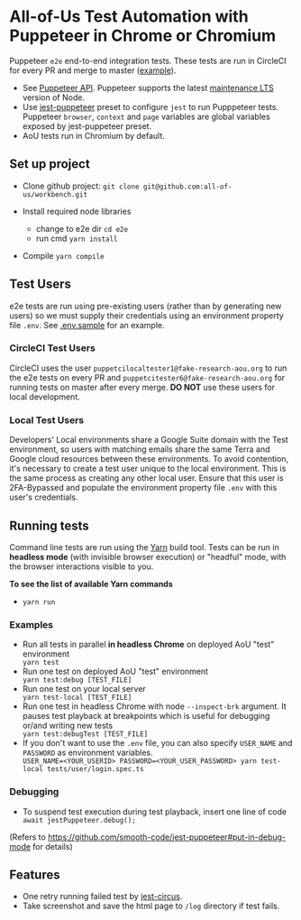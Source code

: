 # All-of-Us Test Automation with Puppeteer in Chrome or Chromium
Puppeteer `e2e` end-to-end integration tests.  These tests are run in CircleCI
for every PR and merge to master ([example](https://app.circleci.com/pipelines/github/all-of-us/workbench/4074/workflows/ca636d7c-8c11-463e-bfdc-39ea63b6df52/jobs/100294)).

* See [Puppeteer API](https://github.com/puppeteer/puppeteer/blob/v5.0.0/docs/api.md). Puppeteer supports the latest [maintenance LTS](https://github.com/nodejs/Release#release-schedule) version of Node.
* Use [jest-puppeteer](https://github.com/smooth-code/jest-puppeteer) preset to configure `jest` to run Pupppeteer tests.
  Puppeteer `browser`, `context` and `page` variables are global variables exposed by jest-puppeteer preset.
* AoU tests run in Chromium by default.

## Set up project
* Clone github project: `git clone git@github.com:all-of-us/workbench.git`

* Install required node libraries
  - change to e2e dir `cd e2e`
  - run cmd `yarn install`
* Compile `yarn compile`
 
## Test Users
e2e tests are run using pre-existing users (rather than by generating new users)
so we must supply their credentials using an environment property file `.env`.  See [.env.sample](.env.sample) for an example. 

### CircleCI Test Users
CircleCI uses the user `puppetcilocaltester1@fake-research-aou.org` to run the e2e tests on every PR and 
`puppetcitester6@fake-research-aou.org` for running tests on master after every merge.  **DO NOT**
use these users for local development.

### Local Test Users
Developers' Local environments share a Google Suite domain with the Test environment,
so users with matching emails share the same Terra and Google cloud resources between these
environments. To avoid contention, it's necessary to create a test user unique to the local 
environment.  This is the same process as creating any other local user.  Ensure that this 
user is 2FA-Bypassed and populate the environment property file `.env` with this user's credentials.

## Running tests
Command line tests are run using the [Yarn](https://classic.yarnpkg.com/en/) build tool. Tests can be run in 
**headless mode** (with invisible browser execution) or "headful" mode, with the browser
interactions visible to you.

**To see the list of available Yarn commands**
- `yarn run`

### Examples
* Run all tests in parallel **in headless Chrome** on deployed AoU "test" environment <div class="text-blue">`yarn test`</div>
* Run one test on deployed AoU "test" environment <div class="text-blue">`yarn test:debug [TEST_FILE]` </div>
* Run one test on your local server <div class="text-blue">`yarn test-local [TEST_FILE]` </div>
* Run one test in headless Chrome with node `--inspect-brk` argument. It pauses test playback at breakpoints which is useful for debugging or/and writing new tests <div class="text-blue">`yarn test:debugTest [TEST_FILE]` </div>
* If you don't want to use the `.env` file, you can also specify `USER_NAME` and `PASSWORD` as environment variables. <div class="text-blue">`USER_NAME=<YOUR_USERID> PASSWORD=<YOUR_USER_PASSWORD> yarn test-local tests/user/login.spec.ts`</div>

### Debugging
- To suspend test execution during test playback, insert one line of code <div class="text-blue">`await jestPuppeteer.debug();`</div>

(Refers to https://github.com/smooth-code/jest-puppeteer#put-in-debug-mode for details)

## Features
* One retry running failed test by [jest-circus](https://github.com/facebook/jest/blob/f45d1c939cbf55a71dbfdfc316d2be62b590197f/docs/JestObjectAPI.md#jestretrytimes).
* Take screenshot and save the html page to `/log` directory if test fails.
